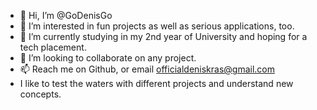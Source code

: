 - 👋 Hi, I’m @GoDenisGo
- 👀 I’m interested in fun projects as well as serious applications, too.
- 🌱 I’m currently studying in my 2nd year of University and hoping for a tech placement.
- 💞️ I’m looking to collaborate on any project.
- 📫 Reach me on Github, or email officialdeniskras@gmail.com
- I like to test the waters with different projects and understand new concepts.

<!---
GoDenisGo/GoDenisGo is a ✨ special ✨ repository because its `README.md` (this file) appears on your GitHub profile.
You can click the Preview link to take a look at your changes.
--->
